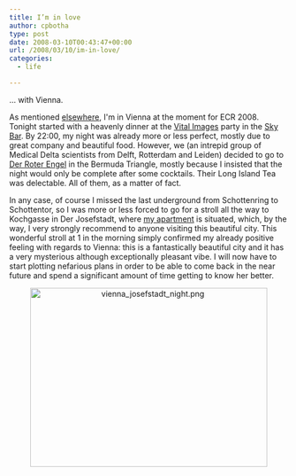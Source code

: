 ```yaml
---
title: I’m in love
author: cpbotha
type: post
date: 2008-03-10T00:43:47+00:00
url: /2008/03/10/im-in-love/
categories:
  - life

---
```


... with Vienna.

As mentioned [elsewhere][1], I'm in Vienna at the moment for ECR 2008. Tonight
started with a heavenly dinner at the [Vital Images][2] party in the [Sky
Bar][3]. By 22:00, my night was already more or less perfect, mostly due to
great company and beautiful food. However, we (an intrepid group of Medical
Delta scientists from Delft, Rotterdam and Leiden) decided to go to [Der Roter
Engel][4] in the Bermuda Triangle, mostly because I insisted that the night
would only be complete after some cocktails. Their Long Island Tea was
delectable. All of them, as a matter of fact.

In any case, of course I missed the last underground from Schottenring to
Schottentor, so I was more or less forced to go for a stroll all the way to
Kochgasse in Der Josefstadt, where [my apartment][5] is situated, which, by
the way, I very strongly recommend to anyone visiting this beautiful
city. This wonderful stroll at 1 in the morning simply confirmed my already
positive feeling with regards to Vienna: this is a fantastically beautiful
city and it has a very mysterious although exceptionally pleasant vibe. I will
now have to start plotting nefarious plans in order to be able to come back in
the near future and spend a significant amount of time getting to know her
better.

<a data-rel="lightbox-image-0" data-rl_caption="" data-rl_title="" href="/wp-content/uploads/2008/03/vienna_josefstadt_night.png" title=""></a>
<p style="text-align: center">
<a data-rel="lightbox-image-0" data-rl_caption="" data-rl_title="" href="/wp-content/uploads/2008/03/vienna_josefstadt_night.png" title=""><img alt="vienna_josefstadt_night.png" height="323" src="/wp-content/uploads/2008/03/vienna_josefstadt_night.png" width="429"/></a>
</p>

 [1]: http://medvis.org/2008/03/09/ecr-2008/ "Link to medvis ecr2008 posting"
 [2]: http://vitalimages.com/ "Vital Images"
 [3]: http://www.skybar.at/ "Vienna Sky Bar website"
 [4]: http://www.roterengel.at/ "Der Roter Engel website"
 [5]: http://www.expedia.nl/pub/agent.dll/qscr=dspv/nojs=1/htid=1860832 "Link to Apartments in der Josefstadt"
